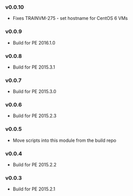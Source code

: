 ### v0.0.10

* Fixes TRAINVM-275 - set hostname for CentOS 6 VMs

### v0.0.9

* Build for PE 2016.1.0

### v0.0.8

* Build for PE 2015.3.1

### v0.0.7

* Build for PE 2015.3.0

### v0.0.6

* Build for PE 2015.2.3

### v0.0.5

* Move scripts into this module from the build repo

### v0.0.4

* Build for PE 2015.2.2

### v0.0.3

* Build for PE 2015.2.1

